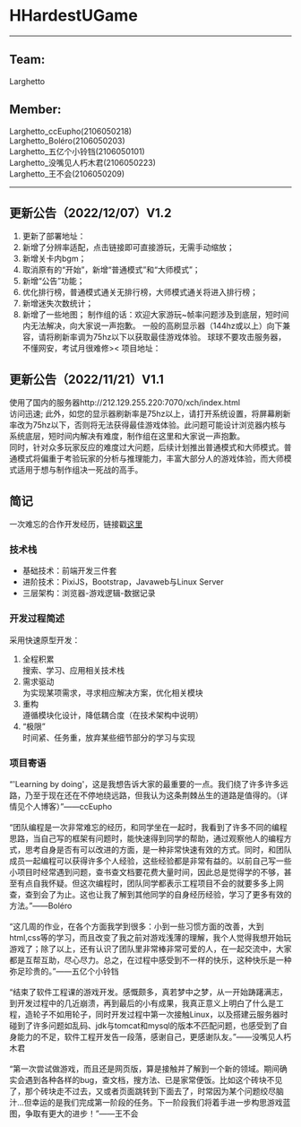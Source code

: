 # HHardestUGame
---
## Team:
Larghetto<br/>
## Member:
Larghetto_ccEupho(2106050218)<br/>
Larghetto_Boléro(2106050203)<br/>
Larghetto_五亿个小铃铛(2106050101)<br/>
Larghetto_没嘴见人朽木君(2106050223)<br/>
Larghetto_王不会(2106050209)

---
## 更新公告（2022/12/07）V1.2
1. 更新了部署地址：
2. 新增了分辨率适配，点击链接即可直接游玩，无需手动缩放；
3. 新增关卡内bgm；
4. 取消原有的“开始”，新增“普通模式”和“大师模式”；
5. 新增“公告”功能；
6. 优化排行榜，普通模式通关无排行榜，大师模式通关将进入排行榜；
7. 新增迷失次数统计；
8. 新增了一些地图；
制作组的话：欢迎大家游玩~帧率问题涉及到底层，短时间内无法解决，向大家说一声抱歉。
一般的高刷显示器（144hz或以上）向下兼容，请将刷新率调为75hz以下以获取最佳游戏体验。
球球不要攻击服务器，不懂网安，考试月很难修><
项目地址：
## 更新公告（2022/11/21）V1.1
使用了国内的服务器http://212.129.255.220:7070/xch/index.html<br/>
访问迅速;
此外，如您的显示器刷新率是75hz以上，请打开系统设置，将屏幕刷新率改为75hz以下，否则将无法获得最佳游戏体验。此问题可能设计浏览器内核与系统底层，短时间内解决有难度，制作组在这里和大家说一声抱歉。<br/>
同时，针对众多玩家反应的难度过大问题，后续计划推出普通模式和大师模式。普通模式将偏重于考验玩家的分析与推理能力，丰富大部分人的游戏体验，而大师模式适用于想与制作组决一死战的高手。

## 简记
一次难忘的合作开发经历，链接戳[这里](https://euphocc.github.io/HHardestUGame/)<br/>

### 技术栈
+ 基础技术：前端开发三件套
+ 进阶技术：PixiJS，Bootstrap，Javaweb与Linux Server
+ 三层架构：浏览器-游戏逻辑-数据记录

### 开发过程简述
采用快速原型开发：<br/>
1. 全程积累<br/>
搜索、学习、应用相关技术栈
2. 需求驱动<br/>
为实现某项需求，寻求相应解决方案，优化相关模块
3. 重构<br/>
遵循模块化设计，降低耦合度（在技术架构中说明）
4. “极限”<br/>
时间紧、任务重，放弃某些细节部分的学习与实现

### 项目寄语
“'Learning by doing'，这是我想告诉大家的最重要的一点。我们绕了许多许多远路，乃至于现在还在不停地绕远路，但我认为这条荆棘丛生的道路是值得的。（详情见个人博客）”——ccEupho<br/><br/>
“团队编程是一次非常难忘的经历，和同学坐在一起时，我看到了许多不同的编程思路，当自己写的框架有问题时，能快速得到同学的帮助，通过观察他人的编程方式，思考自身是否有可以改进的方面，是一种非常快速有效的方式。同时，和团队成员一起编程可以获得许多个人经验，这些经验都是非常有益的。以前自己写一些小项目时经常遇到问题，查书查文档要花费大量时间，因此总是觉得学的不够，甚至有点自我怀疑。但这次编程时，团队同学都表示工程项目不会的就要多多上网查，查到会了为止。这也让我了解到其他同学的自身经历经验，学习了更多有效的方法。”——Boléro<br/><br/>
“这几周的作业，在各个方面我学到很多：小到一些习惯方面的改善，大到html,css等的学习，而且改变了我之前对游戏浅薄的理解，我个人觉得我想开始玩游戏了；除了以上，还有认识了团队里非常棒非常可爱的人，在一起交流中，大家都是互帮互助，尽心尽力。总之，在过程中感受到不一样的快乐，这种快乐是一种弥足珍贵的。”——五亿个小铃铛<br/><br/>
“结束了软件工程课的游戏开发。感慨颇多，真若梦中之梦，从一开始踌躇满志，到开发过程中的几近崩溃，再到最后的小有成果，我真正意义上明白了什么是工程，造轮子不如用轮子，同时开发过程中第一次接触Linux，以及搭建云服务器时碰到了许多问题如乱码、jdk与tomcat和mysql的版本不匹配问题，也感受到了自身能力的不足，软件工程开发告一段落，感谢自己，更感谢队友。”——没嘴见人朽木君<br/><br/>
“第一次尝试做游戏，而且还是网页版，算是接触并了解到一个新的领域。期间确实会遇到各种各样的bug，查文档，搜方法、已是家常便饭。比如这个砖块不见了，那个砖块走不过去，又或者页面跳转到下面去了，时常因为某个问题绞尽脑汁…但幸运的是我们完成第一阶段的任务。下一阶段我们将着手进一步构思游戏蓝图，争取有更大的进步！”——王不会<br/>
